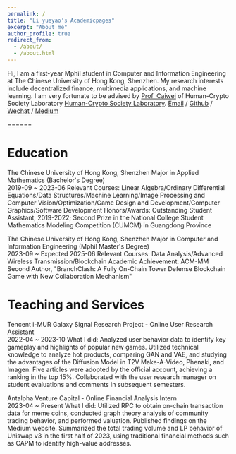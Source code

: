 ```yaml
---
permalink: /
title: "Li yueyao's Academicpages"
excerpt: "About me"
author_profile: true
redirect_from: 
  - /about/
  - /about.html
---
```


Hi, I am a first-year Mphil student in Computer and Information Engineering at The Chinese University of Hong Kong, Shenzhen. My research interests include decentralized finance, multimedia applications, and machine learning.
I am very fortunate to be advised by [Prof. Caiwei](https://mypage.cuhk.edu.cn/academics/caiwei/) of Human-Crypto Society Laboratory [Human-Crypto Society Laboratory](https://hcslab.cuhk.edu.cn/members/).
[Email](mailto:119010162@link.cuhk.edu.cn) / [Github](https://github.com/Lylilaaaa) / [Wechat](../images/wechat.jpg) / [Medium](https://medium.com/@yueyaoli2) 

======

Education
======
The Chinese University of Hong Kong, Shenzhen
Major in Applied Mathematics (Bachelor's Degree)                     
2019-09 ~ 2023-06
Relevant Courses: Linear Algebra/Ordinary Differential Equations/Data Structures/Machine Learning/Image Processing and Computer Vision/Optimization/Game Design and Development/Computer Graphics/Software Development
Honors/Awards: Outstanding Student Assistant, 2019-2022; Second Prize in the National College Student Mathematics Modeling Competition (CUMCM) in Guangdong Province

The Chinese University of Hong Kong, Shenzhen
Major in Computer and Information Engineering (Mphil Master's Degree)                     
2023-09 ~ Expected 2025-06
Relevant Courses: Data Analysis/Advanced Wireless Transmission/Blockchain
Academic Achievement: ACM-MM Second Author, "BranchClash: A Fully On-Chain Tower Defense Blockchain Game with New Collaboration Mechanism"

Teaching and Services
======
Tencent i-MUR Galaxy Signal Research Project - Online
User Research Assistant                     
2022-04 ~ 2023-10
What I did: Analyzed user behavior data to identify key gameplay and highlights of popular new games. Utilized technical knowledge to analyze hot products, comparing GAN and VAE, and studying the advantages of the Diffusion Model in T2V Make-A-Video, Phenaki, and Imagen. Five articles were adopted by the official account, achieving a ranking in the top 15%.
Collaborated with the user research manager on student evaluations and comments in subsequent semesters.

Antalpha Venture Capital - Online
Financial Analysis Intern                     
2023-04 ~ Present
What I did: Utilized RPC to obtain on-chain transaction data for meme coins, conducted graph theory analysis of community trading behavior, and performed valuation. Published findings on the Medium website.
Summarized the total trading volume and LP behavior of Uniswap v3 in the first half of 2023, using traditional financial methods such as CAPM to identify high-value addresses.
